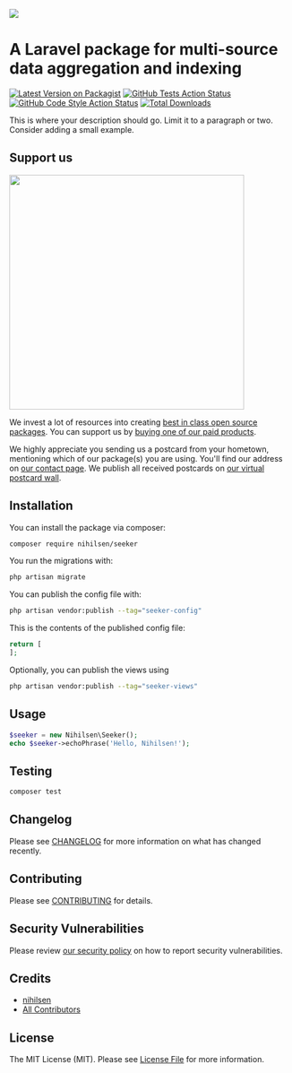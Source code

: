 [<img src="https://github-ads.s3.eu-central-1.amazonaws.com/support-ukraine.svg?t=1" />](https://supportukrainenow.org)

# A Laravel package for multi-source data aggregation and indexing

[![Latest Version on Packagist](https://img.shields.io/packagist/v/nihilsen/seeker.svg?style=flat-square)](https://packagist.org/packages/nihilsen/seeker)
[![GitHub Tests Action Status](https://img.shields.io/github/workflow/status/nihilsen/seeker/run-tests?label=tests)](https://github.com/nihilsen/seeker/actions?query=workflow%3Arun-tests+branch%3Amain)
[![GitHub Code Style Action Status](https://img.shields.io/github/workflow/status/nihilsen/seeker/Fix%20PHP%20code%20style%20issues?label=code%20style)](https://github.com/nihilsen/seeker/actions?query=workflow%3A"Fix+PHP+code+style+issues"+branch%3Amain)
[![Total Downloads](https://img.shields.io/packagist/dt/nihilsen/seeker.svg?style=flat-square)](https://packagist.org/packages/nihilsen/seeker)

This is where your description should go. Limit it to a paragraph or two. Consider adding a small example.

## Support us

[<img src="https://github-ads.s3.eu-central-1.amazonaws.com/seeker.jpg?t=1" width="419px" />](https://spatie.be/github-ad-click/seeker)

We invest a lot of resources into creating [best in class open source packages](https://spatie.be/open-source). You can support us by [buying one of our paid products](https://spatie.be/open-source/support-us).

We highly appreciate you sending us a postcard from your hometown, mentioning which of our package(s) you are using. You'll find our address on [our contact page](https://spatie.be/about-us). We publish all received postcards on [our virtual postcard wall](https://spatie.be/open-source/postcards).

## Installation

You can install the package via composer:

```bash
composer require nihilsen/seeker
```

You run the migrations with:

```bash
php artisan migrate
```

You can publish the config file with:

```bash
php artisan vendor:publish --tag="seeker-config"
```

This is the contents of the published config file:

```php
return [
];
```

Optionally, you can publish the views using

```bash
php artisan vendor:publish --tag="seeker-views"
```

## Usage

```php
$seeker = new Nihilsen\Seeker();
echo $seeker->echoPhrase('Hello, Nihilsen!');
```

## Testing

```bash
composer test
```

## Changelog

Please see [CHANGELOG](CHANGELOG.md) for more information on what has changed recently.

## Contributing

Please see [CONTRIBUTING](https://github.com/nihilsen/.github/blob/main/CONTRIBUTING.md) for details.

## Security Vulnerabilities

Please review [our security policy](../../security/policy) on how to report security vulnerabilities.

## Credits

-   [nihilsen](https://github.com/nihilsen)
-   [All Contributors](../../contributors)

## License

The MIT License (MIT). Please see [License File](LICENSE.md) for more information.
